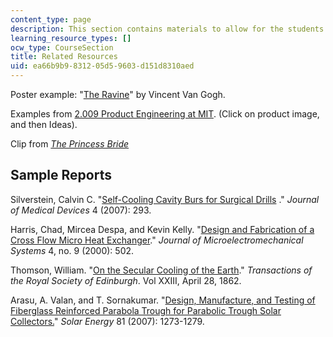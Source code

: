 ```yaml
---
content_type: page
description: This section contains materials to allow for the students to be evaluated.
learning_resource_types: []
ocw_type: CourseSection
title: Related Resources
uid: ea66b9b9-8312-05d5-9603-d151d8310aed
---
```


Poster example: "[The Ravine](http://www.pri.org/theworld/?q=node/11875)" by Vincent Van Gogh.

Examples from [2.009 Product Engineering at MIT](http://web.mit.edu/2.009_gallery/www/2005/index.html). (Click on product image, and then Ideas).

Clip from [_The Princess Bride_](http://www.youtube.com/watch?v=i3W5GDkgf2w)

Sample Reports
--------------

Silverstein, Calvin C. "[Self-Cooling Cavity Burs for Surgical Drills](http://dx.doi.org/10.1115/1.2815330) ." _Journal of Medical Devices_ 4 (2007): 293.

Harris, Chad, Mircea Despa, and Kevin Kelly. "[Design and Fabrication of a Cross Flow Micro Heat Exchanger](http://ieeexplore.ieee.org/Xplore/login.jsp?url=http%3A%2F%2Fieeexplore.ieee.org%2Fstamp%2Fstamp.jsp%3Farnumber%3D00896772&authDecision=-203)." _Journal of Microelectromechanical Systems_ 4, no. 9 (2000): 502.

Thomson, William. "[On the Secular Cooling of the Earth](http://zapatopi.net/kelvin/papers/on_the_secular_cooling_of_the_earth.html)." _Transactions of the Royal Society of Edinburgh_. Vol XXIII, April 28, 1862.

Arasu, A. Valan, and T. Sornakumar. "[Design, Manufacture, and Testing of Fiberglass Reinforced Parabola Trough for Parabolic Trough Solar Collectors.](http://dx.doi.org/10.1016/j.solener.2007.01.005)" _Solar Energy_ 81 (2007): 1273-1279.